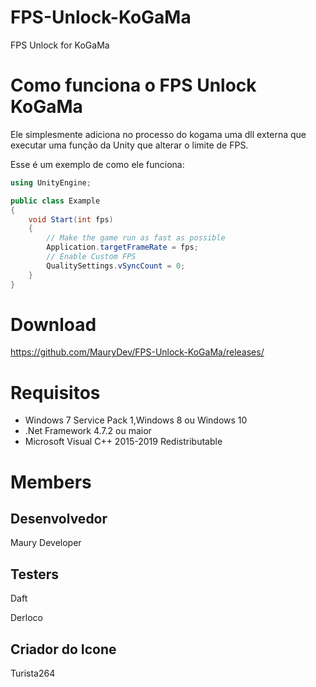 # FPS-Unlock-KoGaMa
FPS Unlock for KoGaMa

# Como funciona o FPS Unlock KoGaMa

Ele simplesmente adiciona no processo do kogama uma dll externa que executar uma função da Unity que alterar o limite de FPS.

Esse é um exemplo de como ele funciona:
```cs
using UnityEngine;

public class Example
{
    void Start(int fps)
    {
        // Make the game run as fast as possible
        Application.targetFrameRate = fps;
        // Enable Custom FPS
        QualitySettings.vSyncCount = 0;
    }
}
```

# Download

https://github.com/MauryDev/FPS-Unlock-KoGaMa/releases/

# Requisitos

- Windows 7 Service Pack 1,Windows 8 ou Windows 10
- .Net Framework 4.7.2 ou maior
- Microsoft Visual C++ 2015-2019 Redistributable

# Members

## Desenvolvedor
Maury Developer

## Testers
Daft

Derloco

## Criador do Icone
Turista264
